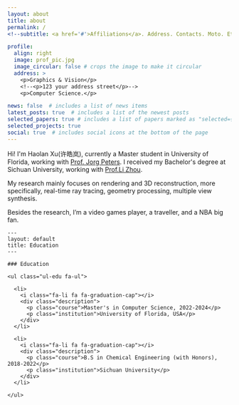 ```yaml
---
layout: about
title: about
permalink: /
<!--subtitle: <a href='#'>Affiliations</a>. Address. Contacts. Moto. Etc. -->

profile:
  align: right
  image: prof_pic.jpg
  image_circular: false # crops the image to make it circular
  address: >
    <p>Graphics & Vision</p>
    <!--<p>123 your address street</p>-->
    <p>Computer Science.</p>

news: false  # includes a list of news items
latest_posts: true  # includes a list of the newest posts
selected_papers: true # includes a list of papers marked as "selected={true}"
selected_projects: true 
social: true  # includes social icons at the bottom of the page
---
```




Hi! I'm Haolan Xu(许皓岚), currently a Master student in University of Florida, working with [Prof. Jorg Peters](https://www.cise.ufl.edu/~jorg/). I received my Bachelor's degree at Sichuan University, working with [Prof.Li Zhou](https://ce.scu.edu.cn/info/1092/4061.htm).

My research mainly focuses on rendering and 3D reconstruction, more specifically, real-time ray tracing, geometry processing, multiple view synthesis.

Besides the research, I’m a video games player, a traveller, and a NBA big fan.

    ---
    layout: default
    title: Education
    ---
    
    ### Education
    
    <ul class="ul-edu fa-ul">
    
      <li>
        <i class="fa-li fa fa-graduation-cap"></i>
        <div class="description">
          <p class="course">Master's in Computer Science, 2022-2024</p>
          <p class="institution">University of Florida, USA</p>
        </div>
      </li>
    
      <li>
        <i class="fa-li fa fa-graduation-cap"></i>
        <div class="description">
          <p class="course">B.S in Chemical Engineering (with Honors), 2018-2022</p>
          <p class="institution">Sichuan University</p>
        </div>
      </li>
    
    </ul>
